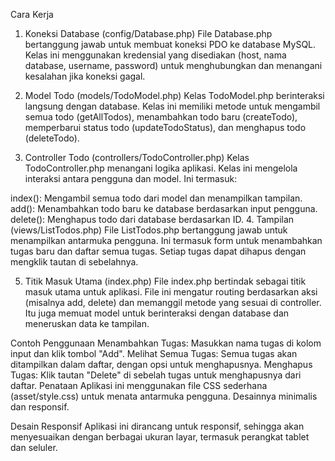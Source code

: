 Cara Kerja
1. Koneksi Database (config/Database.php)
File Database.php bertanggung jawab untuk membuat koneksi PDO ke database MySQL. Kelas ini menggunakan kredensial yang disediakan (host, nama database, username, password) untuk menghubungkan dan menangani kesalahan jika koneksi gagal.

2. Model Todo (models/TodoModel.php)
Kelas TodoModel.php berinteraksi langsung dengan database. Kelas ini memiliki metode untuk mengambil semua todo (getAllTodos), menambahkan todo baru (createTodo), memperbarui status todo (updateTodoStatus), dan menghapus todo (deleteTodo).

3. Controller Todo (controllers/TodoController.php)
Kelas TodoController.php menangani logika aplikasi. Kelas ini mengelola interaksi antara pengguna dan model. Ini termasuk:

index(): Mengambil semua todo dari model dan menampilkan tampilan.
add(): Menambahkan todo baru ke database berdasarkan input pengguna.
delete(): Menghapus todo dari database berdasarkan ID.
4. Tampilan (views/ListTodos.php)
File ListTodos.php bertanggung jawab untuk menampilkan antarmuka pengguna. Ini termasuk form untuk menambahkan tugas baru dan daftar semua tugas. Setiap tugas dapat dihapus dengan mengklik tautan di sebelahnya.

5. Titik Masuk Utama (index.php)
File index.php bertindak sebagai titik masuk utama untuk aplikasi. File ini mengatur routing berdasarkan aksi (misalnya add, delete) dan memanggil metode yang sesuai di controller. Itu juga memuat model untuk berinteraksi dengan database dan meneruskan data ke tampilan.

Contoh Penggunaan
Menambahkan Tugas:
Masukkan nama tugas di kolom input dan klik tombol "Add".
Melihat Semua Tugas:
Semua tugas akan ditampilkan dalam daftar, dengan opsi untuk menghapusnya.
Menghapus Tugas:
Klik tautan "Delete" di sebelah tugas untuk menghapusnya dari daftar.
Penataan
Aplikasi ini menggunakan file CSS sederhana (asset/style.css) untuk menata antarmuka pengguna. Desainnya minimalis dan responsif.

Desain Responsif
Aplikasi ini dirancang untuk responsif, sehingga akan menyesuaikan dengan berbagai ukuran layar, termasuk perangkat tablet dan seluler.